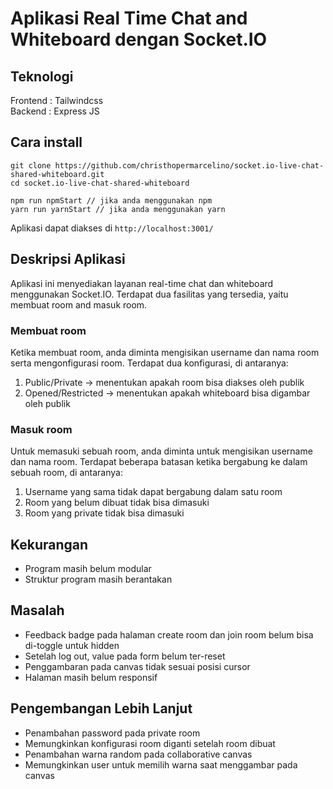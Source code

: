 # Aplikasi Real Time Chat and Whiteboard dengan Socket.IO

## Teknologi
Frontend  : Tailwindcss  
Backend   : Express JS

## Cara install
```
git clone https://github.com/christhopermarcelino/socket.io-live-chat-shared-whiteboard.git
cd socket.io-live-chat-shared-whiteboard

npm run npmStart // jika anda menggunakan npm
yarn run yarnStart // jika anda menggunakan yarn
```
Aplikasi dapat diakses di `http://localhost:3001/`

## Deskripsi Aplikasi
Aplikasi ini menyediakan layanan real-time chat dan whiteboard menggunakan Socket.IO.
Terdapat dua fasilitas yang tersedia, yaitu membuat room and masuk room.

### Membuat room
Ketika membuat room, anda diminta mengisikan username dan nama room serta mengonfigurasi room.
Terdapat dua konfigurasi, di antaranya:
1. Public/Private -> menentukan apakah room bisa diakses oleh publik
2. Opened/Restricted -> menentukan apakah whiteboard bisa digambar oleh publik

### Masuk room
Untuk memasuki sebuah room, anda diminta untuk mengisikan username dan nama room.
Terdapat beberapa batasan ketika bergabung ke dalam sebuah room, di antaranya:
1. Username yang sama tidak dapat bergabung dalam satu room
2. Room yang belum dibuat tidak bisa dimasuki
3. Room yang private tidak bisa dimasuki

## Kekurangan
- Program masih belum modular
- Struktur program masih berantakan

## Masalah
- Feedback badge pada halaman create room dan join room belum bisa di-toggle untuk hidden
- Setelah log out, value pada form belum ter-reset
- Penggambaran pada canvas tidak sesuai posisi cursor
- Halaman masih belum responsif

## Pengembangan Lebih Lanjut
- Penambahan password pada private room
- Memungkinkan konfigurasi room diganti setelah room dibuat
- Penambahan warna random pada collaborative canvas
- Memungkinkan user untuk memilih warna saat menggambar pada canvas

